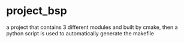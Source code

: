 # project_bsp
a project that contains 3 different modules and built by cmake, then a python script is used to automatically generate the makefile
